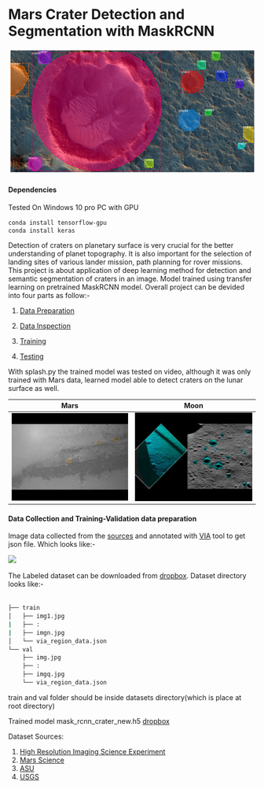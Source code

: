 # Mars Crater Detection and Segmentation with MaskRCNN

![](/gitex.PNG)

#### Dependencies 
Tested On Windows 10 pro PC with GPU
```
conda install tensorflow-gpu
conda install keras
```

Detection of craters on planetary surface is very crucial for the better understanding of planet topography. It is also important for the selection of landing sites of various lander mission, path planning for rover missions. This project is about application of deep learning method for detection and semantic segmentation of craters in an image. Model trained using transfer learning on pretrained MaskRCNN model. Overall project can be devided into four parts as follow:-    


1. [Data Preparation](https://github.com/sandipanrakshit34/Mars-Crater-Detection-and-Segmentation-with-MaskRCNN)

2. [Data Inspection](inspect_crater_data.ipynb)

3. [Training](train.ipynb)

4. [Testing](inspect_crater_model.ipynb)

With splash.py the trained model was tested on video, although it was only trained with Mars data, learned model able to detect craters on the lunar surface as well.

Mars                       |  Moon
:-------------------------:|:-------------------------:
[![](mars.jpg)]() |                                           [![](moon.jpg)]()

#### Data Collection and Training-Validation data preparation 

Image data collected from the [sources](Dataset-Sources) and annotated with [VIA](http://www.robots.ox.ac.uk/~vgg/software/via/via.html) tool to get json file. Which looks like:- 

![](https://github.com/mymultiverse/Mask_RCNN/blob/master/samples/crater/viaex.PNG)

The Labeled dataset can be downloaded from [dropbox](https://www.dropbox.com/scl/fo/zm7m1cua71erhhf5rh9d9/AEfjYBAom80h84CaM33lKC8?rlkey=y6klkk1zrfptffhkx0yefm2b3&st=uwmps9fm&dl=0).
Dataset directory looks like:-
```bash

├── train
│   ├── img1.jpg
|   ├── :
|   ├── imgn.jpg
│   └── via_region_data.json
└── val
    ├── img.jpg
    ├── :
    ├── imgq.jpg
    └── via_region_data.json
```
train and val folder should be inside datasets directory(which is place at root directory)

Trained model mask_rcnn_crater_new.h5 [dropbox](https://www.dropbox.com/scl/fi/0hk0m92ru6rthsgiqnluy/mask_rcnn_crater_new.h5?rlkey=z2i4ijotx5prjcv6kf4ld5l57&st=askv6lf5&dl=0)

Dataset Sources:

1. [High Resolution Imaging Science Experiment](https://www.uahirise.org/)
2. [Mars Science](https://mars.nasa.gov/multimedia/images/)
3. [ASU](https://jmars.mars.asu.edu/)
4. [USGS](https://webgis2.wr.usgs.gov/Mars_Global_GIS/)

